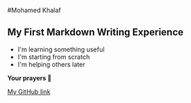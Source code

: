 #Mohamed Khalaf

## My First Markdown Writing Experience

- I'm learning something useful
- I'm starting from scratch
- I'm helping others later

**Your prayers 🙏**

[My GitHub link](https://github.com/mohamedkhalaf1994)
